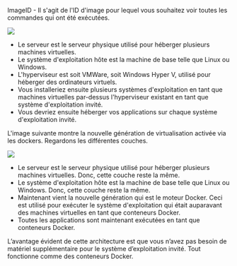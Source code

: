 ImageID - Il s'agit de l'ID d'image pour lequel vous souhaitez voir toutes les commandes qui ont été exécutées.

![](1.jpeg)

* Le serveur est le serveur physique utilisé pour héberger plusieurs machines virtuelles.
* Le système d'exploitation hôte est la machine de base telle que Linux ou Windows.
* L'hyperviseur est soit VMWare, soit Windows Hyper V, utilisé pour héberger des ordinateurs virtuels.
* Vous installeriez ensuite plusieurs systèmes d'exploitation en tant que machines virtuelles par-dessus l'hyperviseur existant en tant que système d'exploitation invité.
* Vous devriez ensuite héberger vos applications sur chaque système d'exploitation invité.

L'image suivante montre la nouvelle génération de virtualisation activée via les dockers. Regardons les différentes couches.

![](2.jpeg)

* Le serveur est le serveur physique utilisé pour héberger plusieurs machines virtuelles. Donc, cette couche reste la même.
* Le système d'exploitation hôte est la machine de base telle que Linux ou Windows. Donc, cette couche reste la même.
* Maintenant vient la nouvelle génération qui est le moteur Docker. Ceci est utilisé pour exécuter le système d'exploitation qui était auparavant des machines virtuelles en tant que conteneurs Docker.
* Toutes les applications sont maintenant exécutées en tant que conteneurs Docker.

L’avantage évident de cette architecture est que vous n’avez pas besoin de matériel supplémentaire pour le système d’exploitation invité. Tout fonctionne comme des conteneurs Docker.